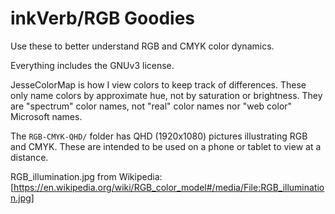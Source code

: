 # inkVerb/RGB Goodies
Use these to better understand RGB and CMYK color dynamics.

Everything includes the GNUv3 license.

JesseColorMap is how I view colors to keep track of differences. These only name colors by approximate hue, not by saturation or brightness. They are "spectrum" color names, not "real" color names nor "web color" Microsoft names.

The `RGB-CMYK-QHD/` folder has QHD (1920x1080) pictures illustrating RGB and CMYK. These are intended to be used on a phone or tablet to view at a distance.

RGB_illumination.jpg from Wikipedia:
[https://en.wikipedia.org/wiki/RGB_color_model#/media/File:RGB_illumination.jpg]


